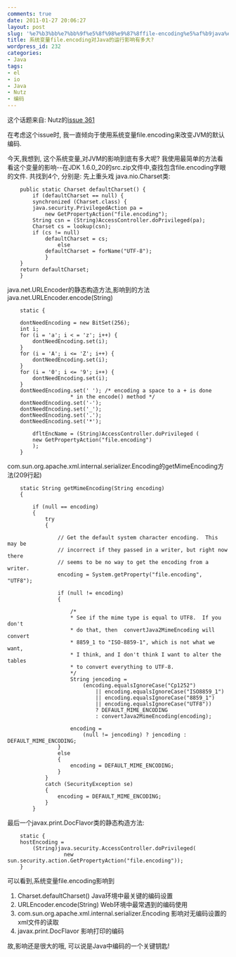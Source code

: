 ```yaml
---
comments: true
date: 2011-01-27 20:06:27
layout: post
slug: '%e7%b3%bb%e7%bb%9f%e5%8f%98%e9%87%8ffile-encoding%e5%af%b9java%e7%9a%84%e8%bf%90%e8%a1%8c%e5%bd%b1%e5%93%8d%e6%9c%89%e5%a4%9a%e5%a4%a7'
title: 系统变量file.encoding对Java的运行影响有多大?
wordpress_id: 232
categories:
- Java
tags:
- el
- io
- Java
- Nutz
- 编码
---
```


这个话题来自: Nutz的[issue 361](http://code.google.com/p/nutz/issues/detail?id=361)

在考虑这个issue时, 我一直倾向于使用系统变量file.encoding来改变JVM的默认编码.

今天,我想到, 这个系统变量,对JVM的影响到底有多大呢?
我使用最简单的方法看看这个变量的影响--在JDK 1.6.0_20的src.zip文件中,查找包含file.encoding字眼的文件.
共找到4个, 分别是:
先上重头戏 java.nio.Charset类:

    
    
        public static Charset defaultCharset() {
            if (defaultCharset == null) {
    	    synchronized (Charset.class) {
    		java.security.PrivilegedAction pa =
    		    new GetPropertyAction("file.encoding");
    		String csn = (String)AccessController.doPrivileged(pa);
    		Charset cs = lookup(csn);
    		if (cs != null)
    		    defaultCharset = cs;
                    else 
    		    defaultCharset = forName("UTF-8");
                }
    	}
    	return defaultCharset;
        }
    



java.net.URLEncoder的静态构造方法,影响到的方法 java.net.URLEncoder.encode(String) 

    
    
        static {
    
    	dontNeedEncoding = new BitSet(256);
    	int i;
    	for (i = 'a'; i < = 'z'; i++) {
    	    dontNeedEncoding.set(i);
    	}
    	for (i = 'A'; i <= 'Z'; i++) {
    	    dontNeedEncoding.set(i);
    	}
    	for (i = '0'; i <= '9'; i++) {
    	    dontNeedEncoding.set(i);
    	}
    	dontNeedEncoding.set(' '); /* encoding a space to a + is done
    				    * in the encode() method */
    	dontNeedEncoding.set('-');
    	dontNeedEncoding.set('_');
    	dontNeedEncoding.set('.');
    	dontNeedEncoding.set('*');
    
        	dfltEncName = (String)AccessController.doPrivileged (
    	    new GetPropertyAction("file.encoding")
        	);
        }
    


com.sun.org.apache.xml.internal.serializer.Encoding的getMimeEncoding方法(209行起)

    
    
        static String getMimeEncoding(String encoding)
        {
    
            if (null == encoding)
            {
                try
                {
    
                    // Get the default system character encoding.  This may be
                    // incorrect if they passed in a writer, but right now there
                    // seems to be no way to get the encoding from a writer.
                    encoding = System.getProperty("file.encoding", "UTF8");
    
                    if (null != encoding)
                    {
    
                        /*
                        * See if the mime type is equal to UTF8.  If you don't
                        * do that, then  convertJava2MimeEncoding will convert
                        * 8859_1 to "ISO-8859-1", which is not what we want,
                        * I think, and I don't think I want to alter the tables
                        * to convert everything to UTF-8.
                        */
                        String jencoding =
                            (encoding.equalsIgnoreCase("Cp1252")
                                || encoding.equalsIgnoreCase("ISO8859_1")
                                || encoding.equalsIgnoreCase("8859_1")
                                || encoding.equalsIgnoreCase("UTF8"))
                                ? DEFAULT_MIME_ENCODING
                                : convertJava2MimeEncoding(encoding);
    
                        encoding =
                            (null != jencoding) ? jencoding : DEFAULT_MIME_ENCODING;
                    }
                    else
                    {
                        encoding = DEFAULT_MIME_ENCODING;
                    }
                }
                catch (SecurityException se)
                {
                    encoding = DEFAULT_MIME_ENCODING;
                }
            }
    


最后一个javax.print.DocFlavor类的静态构造方法:

    
    
        static {
    	hostEncoding = 
    	    (String)java.security.AccessController.doPrivileged(
                      new sun.security.action.GetPropertyAction("file.encoding"));
        }
    



可以看到,系统变量file.encoding影响到
1. Charset.defaultCharset() Java环境中最关键的编码设置
2. URLEncoder.encode(String) Web环境中最常遇到的编码使用
3. com.sun.org.apache.xml.internal.serializer.Encoding 影响对无编码设置的xml文件的读取
4. javax.print.DocFlavor 影响打印的编码

故,影响还是很大的哦, 可以说是Java中编码的一个关键钥匙!
